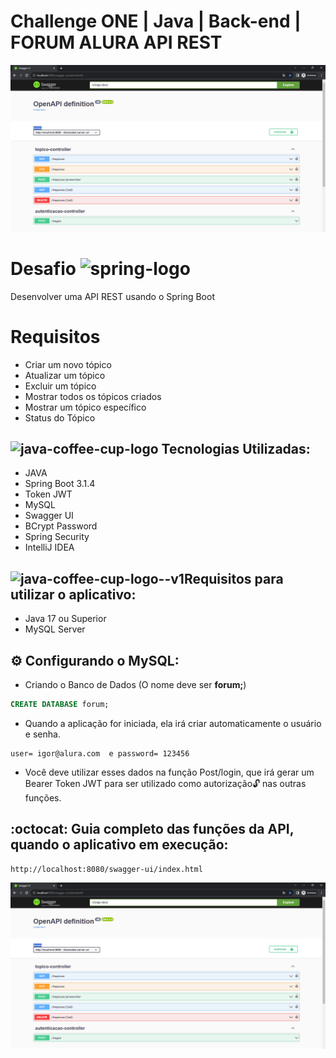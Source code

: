 # Challenge ONE | Java | Back-end | FORUM ALURA API REST

<p align="center" >
     <img width="600" heigth="400" src="https://raw.githubusercontent.com/IgorAgui/Forum-Alura/main/Img/ApiForum.PNG">
</p>


# Desafio <img width="48" height="48" src="https://img.icons8.com/color/48/spring-logo.png" alt="spring-logo"/>
Desenvolver uma API REST usando o Spring Boot

# Requisitos
- Criar um novo tópico
- Atualizar um tópico
- Excluir um tópico
- Mostrar todos os tópicos criados
- Mostrar um tópico específico
- Status do Tópico

## <img width="64" height="64" src="https://img.icons8.com/nolan/64/1A6DFF/C822FF/java-coffee-cup-logo.png" alt="java-coffee-cup-logo"/> Tecnologias Utilizadas:
- JAVA
- Spring Boot 3.1.4
- Token JWT
- MySQL
- Swagger UI
- BCrypt Password
- Spring Security
- IntelliJ IDEA

## <img width="64" height="64" src="https://img.icons8.com/color/48/java-coffee-cup-logo--v1.png" alt="java-coffee-cup-logo--v1"/>Requisitos para utilizar o aplicativo:

- Java 17 ou Superior
- MySQL Server

## ⚙️ Configurando o MySQL:
- Criando o Banco de Dados (O nome deve ser **forum;**)
```sql
CREATE DATABASE forum;
```
- Quando a aplicação for iniciada, ela irá criar automaticamente o usuário e senha.
```
user= igor@alura.com  e password= 123456
```
- Você deve utilizar esses dados na função Post/login, que irá gerar um Bearer Token JWT para ser utilizado como autorização🔓 nas outras funções.

## :octocat: Guia completo das funções da API, quando o aplicativo em execução:
```
http://localhost:8080/swagger-ui/index.html
```
<p align="center" >
     <img width="800" heigth="600" src="https://raw.githubusercontent.com/IgorAgui/Forum-Alura/main/Img/ApiForum.PNG">
</p>















